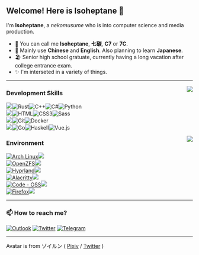 ## Welcome! Here is Isoheptane 🌠
I'm **Isoheptane**, a *nekomusume* who is into computer science and media production.

- 👋 You can call me **Isoheptane**, **七碳**, **C7** or **7C**.
- 💬 Mainly use **Chinese** and **English**. Also planning to learn **Japanese**.
- 🏖️ Senior high school gratuate, currently having a long vacation after college entrance exam.
- ✨ I'm interseted in a variety of things.

- - -

<img align="right" src="https://github-readme-stats.vercel.app/api/top-langs/?username=Isoheptane&layout=compact&bg_color=242930&border_color=0000&title_color=fff&text_color=afbac4&border_radius=20" />

### Development Skills
![](https://img.shields.io/badge/Languages-242930?style=for-the-badge)![Rust](https://img.shields.io/badge/Rust-000000?style=for-the-badge&logo=rust&logoColor=white)![C++](https://img.shields.io/badge/C%2B%2B-00599C?style=for-the-badge&logo=c%2B%2B&logoColor=white)![C#](https://img.shields.io/badge/C%23-239120?style=for-the-badge&logo=c-sharp&logoColor=white)![Python](https://img.shields.io/badge/Python-FFD43B?style=for-the-badge&logo=python&logoColor=blue)  
![](https://img.shields.io/badge/Front_End-242930?style=for-the-badge)![HTML](https://img.shields.io/badge/HTML5-E34F26?style=for-the-badge&logo=html5&logoColor=white)![CSS3](https://img.shields.io/badge/CSS3-1572B6?style=for-the-badge&logo=css3&logoColor=white)![Sass](https://img.shields.io/badge/Sass-CC6699?style=for-the-badge&logo=sass&logoColor=white)  
![](https://img.shields.io/badge/Tools-242930?style=for-the-badge)![Git](https://img.shields.io/badge/GIT-E44C30?style=for-the-badge&logo=git&logoColor=white)![Docker]( 	https://img.shields.io/badge/Docker-2CA5E0?style=for-the-badge&logo=docker&logoColor=white)  
![](https://img.shields.io/badge/Want_To_Learn-242930?style=for-the-badge)![Go](https://img.shields.io/badge/Go-00ADD8?style=for-the-badge&logo=go&logoColor=white)![Haskell](https://img.shields.io/badge/Haskell-5D4F85?style=for-the-badge&logo=haskell&logoColor=white)![Vue.js](https://img.shields.io/badge/Vue.js-35495E?style=for-the-badge&logo=vuedotjs&logoColor=4FC08D)

<img align="right" src="https://github-readme-stats.vercel.app/api?username=Isoheptane&show_icons=true&text_bold=false&bg_color=242930&border_color=0000&title_color=fff&text_color=afbac4&icon_color=57cc8a&ring_color=57cc8a&border_radius=20" />

### Environment 
[![Arch Linux](https://img.shields.io/badge/Arch_Linux-1793D1?style=for-the-badge&logo=arch-linux&logoColor=white)![](https://img.shields.io/badge/OS-242930?style=for-the-badge)](https://archlinux.org/)  
[![OpenZFS](https://img.shields.io/badge/OpenZFS-2A667F?style=for-the-badge&logo=openzfs&logoColor=white)![](https://img.shields.io/badge/File_System-242930?style=for-the-badge)](https://openzfs.org/)  
[![Hyprland](https://img.shields.io/badge/Hyprland-07c3e0?style=for-the-badge)![](https://img.shields.io/badge/Desktop-242930?style=for-the-badge)](https://hyprland.org/)  
[![Alacritty](https://img.shields.io/badge/Alacritty-F46D01?style=for-the-badge&logo=alacritty&logoColor=white)![](https://img.shields.io/badge/Terminal-242930?style=for-the-badge)](https://alacritty.org/)  
[![Code - OSS](https://img.shields.io/badge/Code_--_OSS-0078D4?style=for-the-badge&logo=visual%20studio%20code&logoColor=white)![](https://img.shields.io/badge/Editor-242930?style=for-the-badge)](https://github.com/microsoft/vscode)  
[![Firefox](https://img.shields.io/badge/Firefox-FF7139?style=for-the-badge&logo=Firefox-Browser&logoColor=white)![](https://img.shields.io/badge/Browser-242930?style=for-the-badge)](https://www.mozilla.org/)  

- - -

### 📫 How to reach me?

[![Outlook](https://img.shields.io/badge/chomodiso@outlook.com-0078D4?style=for-the-badge&logo=microsoft-outlook&logoColor=white)](mailto://chomodiso@outlook.com)
[![Twitter](https://img.shields.io/badge/@CascadeNets-1DA1F2?style=for-the-badge&logo=twitter&logoColor=white)](https://twitter.com/CascadeNets)
[![Telegram](https://img.shields.io/badge/@Isoheptane-2CA5E0?style=for-the-badge&logo=telegram&logoColor=white)](https://t.me/Isoheptane)

- - -

Avatar is from ゾイルン ( [Pixiv](https://www.pixiv.net/users/2882559) / [Twitter](https://twitter.com/Zoirun) )
